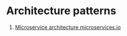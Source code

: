 # Architecture patterns

1. [Microservice architecture microservices.io](https://microservices.io/patterns/microservices.html)
